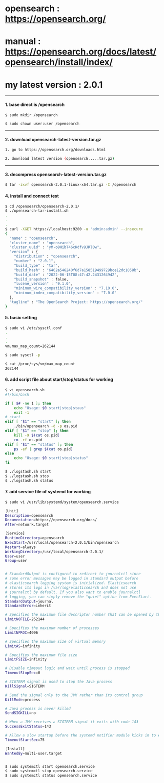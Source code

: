 # opensearch : <https://opensearch.org/>
# manual : <https://opensearch.org/docs/latest/opensearch/install/index/>
# my latest version : 2.0.1


* * *
#### 1. base direct is /opensearch
```bash
$ sudo mkdir /opensearch

$ sudo chown user:user /opensearch

```

* * *
#### 2. download opensearch-latest-version.tar.gz

```bash
1. go to https://opensearch.org/downloads.html

2. download latest version (opensearch.....tar.gz)

```

* * *
#### 3. decompress opensearch-latest-version.tar.gz

```bash
$ tar -zxvf opensearch-2.0.1-linux-x64.tar.gz -C /opensearch

```

#### 4. install and connect test
```bash
$ cd /opensearch/opensearch-2.0.1/
$ ./opensearch-tar-install.sh
.
.
.
$ curl -XGET https://localhost:9200 -u 'admin:admin' --insecure
{
  "name" : "opensearch",
  "cluster_name" : "opensearch",
  "cluster_uuid" : "yM-o8HibT46cKdfv9JRl0w",
  "version" : {
    "distribution" : "opensearch",
    "number" : "2.0.1",
    "build_type" : "tar",
    "build_hash" : "6462a546240f6d7a158519499729bce12dc1058b",
    "build_date" : "2022-06-15T08:47:42.243126494Z",
    "build_snapshot" : false,
    "lucene_version" : "9.1.0",
    "minimum_wire_compatibility_version" : "7.10.0",
    "minimum_index_compatibility_version" : "7.0.0"
  },
  "tagline" : "The OpenSearch Project: https://opensearch.org/"
}

```

#### 5. basic setting
```bash
$ sudo vi /etc/sysctl.conf
.
.
.
vm.max_map_count=262144

$ sudo sysctl -p

$ cat /proc/sys/vm/max_map_count
262144

```

#### 6. add script file about start/stop/status for working
```bash
$ vi opensearch.sh
#!/bin/bash

if [ $# -ne 1 ]; then
    echo "Usage: $0 start|stop|staus"
    exit -1
# start
elif [ "$1" == "start" ]; then
    ./bin/opensearch -d -p os.pid
elif [ "$1" == "stop" ]; then
    kill -9 $(cat os.pid)
    rm -rf os.pid
elif [ "$1" == "status" ]; then
    ps -ef | grep $(cat os.pid)
else
    echo "Usage: $0 start|stop|status"
fi

$ ./logstash.sh start
$ ./logstash.sh stop
$ ./logstash.sh status
```

#### 7. add service file of systemd for working
```bash
$ sudo vi /usr/lib/systemd/system/opensearch.service

[Unit]
Description=opensearch
Documentation=https://opensearch.org/docs/
After=network.target

[Service]
RuntimeDirectory=opensearch
ExecStart=/usr/local/opensearch-2.0.1/bin/opensearch
Restart=always
WorkingDirectory=/usr/local/opensearch-2.0.1/
User=user
Group=user


# StandardOutput is configured to redirect to journalctl since
# some error messages may be logged in standard output before
# elasticsearch logging system is initialized. Elasticsearch
# stores its logs in /var/log/elasticsearch and does not use
# journalctl by default. If you also want to enable journalctl
# logging, you can simply remove the "quiet" option from ExecStart.
StandardOutput=journal
StandardError=inherit

# Specifies the maximum file descriptor number that can be opened by this process
LimitNOFILE=262144

# Specifies the maximum number of processes
LimitNPROC=4096

# Specifies the maximum size of virtual memory
LimitAS=infinity

# Specifies the maximum file size
LimitFSIZE=infinity

# Disable timeout logic and wait until process is stopped
TimeoutStopSec=0

# SIGTERM signal is used to stop the Java process
KillSignal=SIGTERM

# Send the signal only to the JVM rather than its control group
KillMode=process

# Java process is never killed
SendSIGKILL=no

# When a JVM receives a SIGTERM signal it exits with code 143
SuccessExitStatus=143

# Allow a slow startup before the systemd notifier module kicks in to extend the timeout
TimeoutStartSec=75

[Install]
WantedBy=multi-user.target


$ sudo systemctl start opensearch.service
$ sudo systemctl stop opensearch.service
$ sudo systemctl status opensearch.service

```


